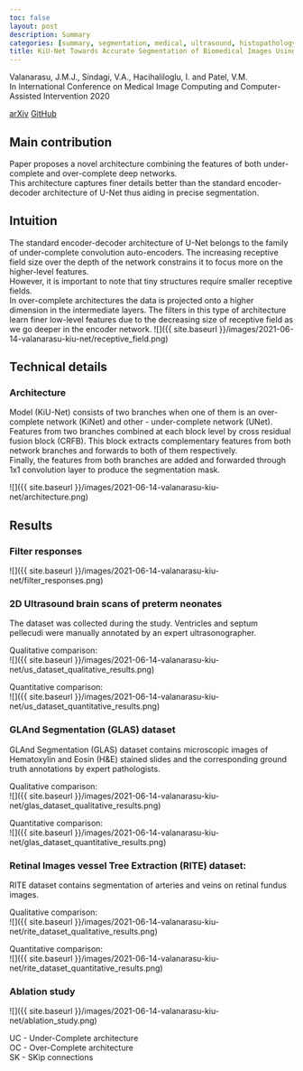 ```yaml
---
toc: false
layout: post
description: Summary
categories: [summary, segmentation, medical, ultrasound, histopathology, retinal images, miccai]
title: KiU-Net Towards Accurate Segmentation of Biomedical Images Using Over-complete Representations
---
```


Valanarasu, J.M.J., Sindagi, V.A., Hacihaliloglu, I. and Patel, V.M.  
In International Conference on Medical Image Computing and Computer-Assisted Intervention 2020

[arXiv](https://arxiv.org/abs/2006.04878) [GitHub](https://github.com/jeya-maria-jose/KiU-Net-pytorch)


## Main contribution
Paper proposes a novel architecture combining the features of both under-complete and over-complete deep networks.  
This architecture captures finer details better than the standard encoder-decoder architecture of U-Net
thus aiding in precise segmentation.


## Intuition
The standard encoder-decoder architecture of U-Net belongs to the family of under-complete convolution auto-encoders.
The increasing receptive field size over the depth of the network constrains it to focus more
on the higher-level features.  
However, it is important to note that tiny structures require smaller receptive fields.  
In over-complete architectures the data is projected onto a higher dimension in the intermediate layers.
The filters in this type of architecture learn finer low-level features due to the decreasing size
of receptive field as we go deeper in the encoder network.
![]({{ site.baseurl }}/images/2021-06-14-valanarasu-kiu-net/receptive_field.png)


## Technical details

### Architecture
Model (KiU-Net) consists of two branches when one of them is an over-complete network (KiNet)
and other - under-complete network (UNet).  
Features from two branches combined at each block level by cross residual fusion block (CRFB).
This block extracts complementary features from both network branches and forwards to both of them respectively.  
Finally, the features from both branches are added and forwarded through 1x1 convolution layer
to produce the segmentation mask.

![]({{ site.baseurl }}/images/2021-06-14-valanarasu-kiu-net/architecture.png)


## Results

### Filter responses

![]({{ site.baseurl }}/images/2021-06-14-valanarasu-kiu-net/filter_responses.png)

### 2D Ultrasound brain scans of preterm neonates
The dataset was collected during the study.
Ventricles and septum pellecudi were manually annotated by an expert ultrasonographer.

Qualitative comparison:  
![]({{ site.baseurl }}/images/2021-06-14-valanarasu-kiu-net/us_dataset_qualitative_results.png)

Quantitative comparison:  
![]({{ site.baseurl }}/images/2021-06-14-valanarasu-kiu-net/us_dataset_quantitative_results.png)

### GLAnd Segmentation (GLAS) dataset
GLAnd Segmentation (GLAS) dataset contains microscopic images of Hematoxylin and Eosin (H&E) stained slides
and the corresponding ground truth annotations by expert pathologists.

Qualitative comparison:  
![]({{ site.baseurl }}/images/2021-06-14-valanarasu-kiu-net/glas_dataset_qualitative_results.png)

Quantitative comparison:  
![]({{ site.baseurl }}/images/2021-06-14-valanarasu-kiu-net/glas_dataset_quantitative_results.png)

### Retinal Images vessel Tree Extraction (RITE) dataset:
RITE dataset contains segmentation of arteries and veins on retinal fundus images.

Qualitative comparison:  
![]({{ site.baseurl }}/images/2021-06-14-valanarasu-kiu-net/rite_dataset_qualitative_results.png)

Quantitative comparison:  
![]({{ site.baseurl }}/images/2021-06-14-valanarasu-kiu-net/rite_dataset_quantitative_results.png)

### Ablation study

![]({{ site.baseurl }}/images/2021-06-14-valanarasu-kiu-net/ablation_study.png)

UC - Under-Complete architecture  
OC - Over-Complete architecture  
SK - SKip connections


